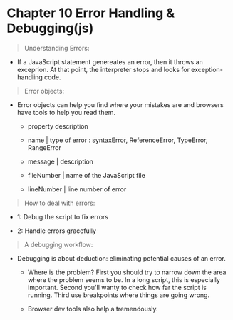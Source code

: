 # **Chapter 10 Error Handling & Debugging(js)**

> Understanding Errors:

* If a JavaScript statement genereates an error, then it throws an exceprion. At that point, the interpreter stops and looks for exception-handling code.

> Error objects:

* Error objects can help you find where your mistakes are and browsers have tools to help you read them.

  * property description
  
  * name | type of error : syntaxError, ReferenceError, TypeError, RangeError

  * message | description

  * fileNumber | name of the JavaScript file
  
  * lineNumber | line number of error


> How to deal with errors:

* 1: Debug the script to fix errors

* 2: Handle errors gracefully

> A debugging workflow:

* Debugging is about deduction: eliminating potential causes of an error. 

  * Where is the problem? First you should try to narrow down the area where the problem seems to be. In a long script, this is especially important. Second you'll wanty to check how far the script is running. Third use breakpoints where things are going wrong.

  * Browser dev tools also help a tremendously.